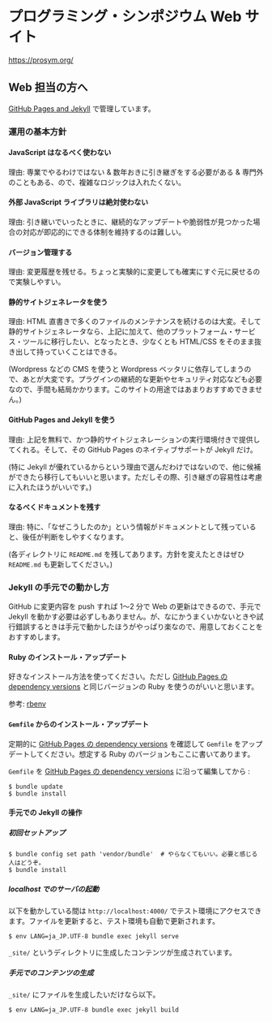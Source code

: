 プログラミング・シンポジウム Web サイト
========================================

https://prosym.org/

Web 担当の方へ
---------------

[GitHub Pages and Jekyll](https://docs.github.com/ja/pages/setting-up-a-github-pages-site-with-jekyll/about-github-pages-and-jekyll) で管理しています。

### 運用の基本方針

#### JavaScript はなるべく使わない

理由: 専業でやるわけではない & 数年おきに引き継ぎをする必要がある & 専門外のこともある、ので、複雑なロジックは入れたくない。

#### 外部 JavaScript ライブラリは絶対使わない

理由: 引き継いでいったときに、継続的なアップデートや脆弱性が見つかった場合の対応が即応的にできる体制を維持するのは難しい。

#### バージョン管理する

理由: 変更履歴を残せる。ちょっと実験的に変更しても確実にすぐ元に戻せるので実験しやすい。

#### 静的サイトジェネレータを使う

理由: HTML 直書きで多くのファイルのメンテナンスを続けるのは大変。そして静的サイトジェネレータなら、上記に加えて、他のプラットフォーム・サービス・ツールに移行したい、となったとき、少なくとも HTML/CSS をそのまま抜き出して持っていくことはできる。

(Wordpress などの CMS を使うと Wordpress ベッタリに依存してしまうので、あとが大変です。プラグインの継続的な更新やセキュリティ対応なども必要なので、手間も結局かかります。このサイトの用途ではあまりおすすめできません。)

#### GitHub Pages and Jekyll を使う

理由: 上記を無料で、かつ静的サイトジェネレーションの実行環境付きで提供してくれる。そして、その GitHub Pages のネイティブサポートが Jekyll だけ。

(特に Jekyll が優れているからという理由で選んだわけではないので、他に候補ができたら移行してもいいと思います。ただしその際、引き継ぎの容易性は考慮に入れたほうがいいです。)

#### なるべくドキュメントを残す

理由: 特に、「なぜこうしたのか」という情報がドキュメントとして残っていると、後任が判断をしやすくなります。

(各ディレクトリに `README.md` を残してあります。方針を変えたときはぜひ `README.md` も更新してください。)

### Jekyll の手元での動かし方

GitHub に変更内容を push すれば 1〜2 分で Web の更新はできるので、手元で Jekyll を動かす必要は必ずしもありません。が、なにかうまくいかないときや試行錯誤するときは手元で動かしたほうがやっぱり楽なので、用意しておくことをおすすめします。

#### Ruby のインストール・アップデート

好きなインストール方法を使ってください。ただし [GitHub Pages の dependency versions](https://pages.github.com/versions/) と同じバージョンの Ruby を使うのがいいと思います。

参考: [rbenv](https://github.com/rbenv/rbenv)

#### `Gemfile` からのインストール・アップデート

定期的に [GitHub Pages の dependency versions](https://pages.github.com/versions/) を確認して `Gemfile` をアップデートしてください。想定する Ruby のバージョンもここに書いてあります。

`Gemfile` を [GitHub Pages の dependency versions](https://pages.github.com/versions/) に沿って編集してから :

```
$ bundle update
$ bundle install
```

#### 手元での Jekyll の操作

##### 初回セットアップ

```
$ bundle config set path 'vendor/bundle'  # やらなくてもいい。必要と感じる人はどうぞ。
$ bundle install
```

##### localhost でのサーバの起動

以下を動かしている間は `http://localhost:4000/` でテスト環境にアクセスできます。ファイルを更新すると、テスト環境も自動で更新されます。

```
$ env LANG=ja_JP.UTF-8 bundle exec jekyll serve
```

`_site/` というディレクトリに生成したコンテンツが生成されています。

##### 手元でのコンテンツの生成

`_site/` にファイルを生成したいだけなら以下。

```
$ env LANG=ja_JP.UTF-8 bundle exec jekyll build
```
